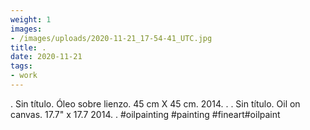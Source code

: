 ```yaml
---
weight: 1
images:
- /images/uploads/2020-11-21_17-54-41_UTC.jpg
title: .
date: 2020-11-21
tags:
- work
---
```


.
Sin título.
Óleo sobre lienzo.
45 cm X 45 cm.
2014.
.
.
Sin título.
Oil on canvas.
17.7" x 17.7
2014.
.
#oilpainting #painting #fineart#oilpaint

